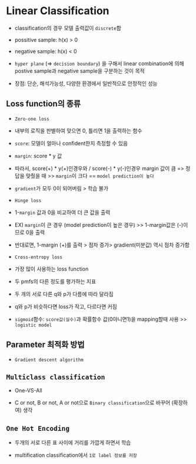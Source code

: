 # Linear Classification

- classification의 경우 모델 출력값이 `discrete`함

- possitive sample: h(x) > 0

- negative sample: h(x) < 0

- `hyper plane` (=> `decision boundary`) 을 구해서 linear combination에 의해 postive sample과 negative sample을 구분하는 것이 목적

- 장점: 단순, 해석가능성, 다양한 환경에서 일반적으로 안정적인 성능

## Loss function의 종류

- `Zero-one loss`
- 내부의 로직을 판별하여 맞으면 0, 틀리면 1을 출력하는 함수

- `score`: 모델이 얼마나 confident한지 측정할 수 있음

- `margin`: score * y 값

- 따라서, score(+) * y(+)인경우와 / score(-) * y(-)인경우 margin 값이 큼 => 정답을 맞췄을 때 >> `margin`이 크다 == `model prediction이 높다`

- `gradient`가 모두 0이 되어버림 > 학습 불가
  
- `Hinge loss`
- 1-`margin` 값과 0을 비교하여 더 큰 값을 출력

- EX) `margin`이 큰 경우 (model prediction이 높은 경우) >> 1-margin값은 (-)이므로 0을 출력

- 반대로면, 1-margin (+)를 출력 > 점차 증가> gradient(미분값) 역시 점차 증가함

- `Cross-entropy loss`

- 가장 많이 사용하는 loss function

- 두 pmfs의 다른 정도를 평가하는 지표

- 두 개의 서로 다른 q와 p가 다름에 따라 달라짐

- q와 p가 비슷하다면 loss가 작고, 다르다면 커짐

- `sigmoid`함수: `score값(실수)`과 확률함수 값(0아니면1)을 mapping할때 사용 >> `logistic model`

## Parameter 최적화 방법

- `Gradient descent algorithm`

## `Multiclass classification`

- One-VS-All

- C or not, B or not, A or not으로 `Binary classification`으로 바꾸어 (확장하여) 생각

## `One Hot Encoding`

- 두개의 서로 다른 표 사이에 거리를 가깝게 하면서 학습

- multification classification에서 `1로 label 정보를 저장`